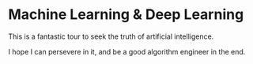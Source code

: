 # Machine Learning & Deep Learning 

This is a fantastic tour to seek the truth of  artificial intelligence. 

I hope I can persevere in it, and be a good algorithm engineer in the end.
